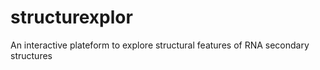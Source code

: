 # structurexplor
An interactive plateform to explore structural features of RNA secondary structures
